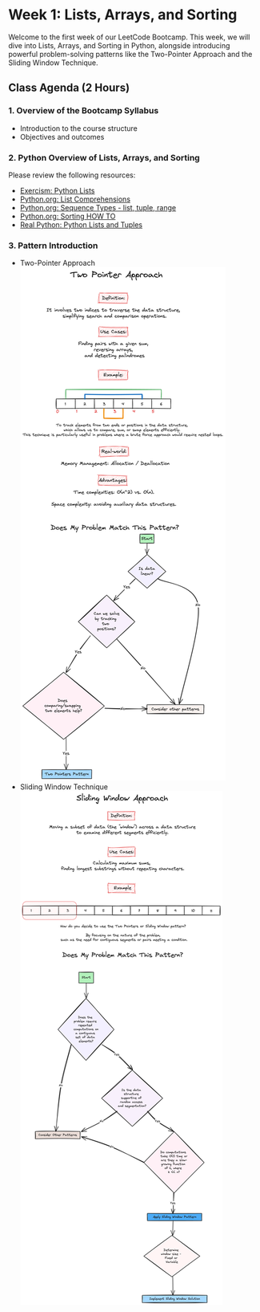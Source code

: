 # Week 1: Lists, Arrays, and Sorting

Welcome to the first week of our LeetCode Bootcamp. This week, we will dive into Lists, Arrays, and Sorting in Python, alongside introducing powerful problem-solving patterns like the Two-Pointer Approach and the Sliding Window Technique.

## Class Agenda (2 Hours)

### 1. Overview of the Bootcamp Syllabus

- Introduction to the course structure
- Objectives and outcomes

### 2. Python Overview of Lists, Arrays, and Sorting

Please review the following resources:

- [Exercism: Python Lists](https://exercism.org/tracks/python/concepts/lists)
- [Python.org: List Comprehensions](https://docs.python.org/3/tutorial/datastructures.html#list-comprehensions)
- [Python.org: Sequence Types - list, tuple, range](https://docs.python.org/3/library/stdtypes.html#sequence-types-list-tuple-range)
- [Python.org: Sorting HOW TO](https://docs.python.org/3/howto/sorting.html#)
- [Real Python: Python Lists and Tuples](https://realpython.com/python-lists-tuples/) 

### 3. Pattern Introduction

- Two-Pointer Approach
![alt text](./TwoPointerApproach.png)
- Sliding Window Technique
![alt text](./SlidingWindowApproach.png)
